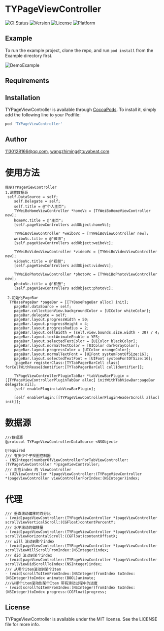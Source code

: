 # TYPageViewController

[![CI Status](http://img.shields.io/travis/1130128166@qq.com/TYPageViewController.svg?style=flat)](https://travis-ci.org/1130128166@qq.com/TYPageViewController)
[![Version](https://img.shields.io/cocoapods/v/TYPageViewController.svg?style=flat)](http://cocoapods.org/pods/TYPageViewController)
[![License](https://img.shields.io/cocoapods/l/TYPageViewController.svg?style=flat)](http://cocoapods.org/pods/TYPageViewController)
[![Platform](https://img.shields.io/cocoapods/p/TYPageViewController.svg?style=flat)](http://cocoapods.org/pods/TYPageViewController)

## Example

To run the example project, clone the repo, and run `pod install` from the Example directory first.

![DemoExample](https://github.com/sherlockmm/TYPageViewController/blob/master/Example/TYPageViewController/Demo.gif)

## Requirements

## Installation

TYPageViewController is available through [CocoaPods](http://cocoapods.org). To install
it, simply add the following line to your Podfile:

```ruby
pod 'TYPageViewController'
```

## Author

1130128166@qq.com, wangzhiming@tuyabeat.com

# 使用方法

```
继承TYPageViewController
1.设置数据源
 self.DataSource = self;
    self.Delegate = self;
    self.title = @"个人主页";
    TYWeiBoHomeViewController *homeVc = [TYWeiBoHomeViewController new];
    homeVc.title = @"主页";
    [self.pageViewControllers addObject:homeVc];
    
    TYWeiBoViewController *weiboVc = [TYWeiBoViewController new];
    weiboVc.title = @"微博";
    [self.pageViewControllers addObject:weiboVc];
    
    TYWeiBoVideoViewController *videoVc = [TYWeiBoVideoViewController new];
    videoVc.title = @"视频";
    [self.pageViewControllers addObject:videoVc];
    
    TYWeiBoPhotoViewController *photoVc = [TYWeiBoPhotoViewController new];
    photoVc.title = @"相册";
    [self.pageViewControllers addObject:photoVc];
    
 2.初始化PageBar
  TYBasePageBar *pageBar = [[TYBasePageBar alloc] init];
    pageBar.dataSource = self;
    pageBar.collectionView.backgroundColor = [UIColor whiteColor];
    pageBar.delegate = self;
    pageBar.layout.progressWidth = 50;
    pageBar.layout.progressHeight = 4;
    pageBar.layout.progressRadius = 2;
    pageBar.layout.cellWidth = (self.view.bounds.size.width - 30) / 4;
    pageBar.layout.textAnimateEnable = YES;
    pageBar.layout.selectedTextColor = [UIColor blackColor];
    pageBar.layout.normalTextColor = [UIColor darkGrayColor];
    pageBar.layout.progressColor = [UIColor orangeColor];
    pageBar.layout.normalTextFont = [UIFont systemFontOfSize:16];
    pageBar.layout.selectedTextFont = [UIFont systemFontOfSize:16];
    [pageBar registerClass:[TYTabPagerBarCell class] forCellWithReuseIdentifier:[TYTabPagerBarCell cellIdentifier]];
    
    TYPageViewControllerPluginTabBar *tabViewBarPlugin = [[TYPageViewControllerPluginTabBar alloc] initWithTabViewBar:pageBar delegate:nil];
    [self enablePlugin:tabViewBarPlugin];
    
    [self enablePlugin:[[TYPageViewControllerPluginHeaderScroll alloc] init]];
```

# 数据源

```
///数据源
@protocol TYPageViewControllerDataSource <NSObject>

@required
/// 有多少个子视图控制器
- (NSInteger)numberOfViewControllerForTabViewController:(TYPageViewController *)pageViewController;
/// 对应index 的 ViewController
- (UIViewController *)pageViewController:(TYPageViewController *)pageViewController viewControllerForIndex:(NSInteger)index;
```

# 代理

```
/// 垂直滚动偏移的百分比
- (void)pageViewController:(TYPageViewController *)pageViewController scrollViewVerticalScroll:(CGFloat)contentPercentY;
/// 水平滚动的偏移量
- (void)pageViewController:(TYPageViewController *)pageViewController scrollViewHorizontalScroll:(CGFloat)contentOffsetX;
/// will 滚动到那个index
- (void)pageViewController:(TYPageViewController *)pageViewController scrollViewWillScrollFromIndex:(NSInteger)index;
/// did 滚动到某个index
- (void)pageViewController:(TYPageViewController *)pageViewController scrollViewDidScrollToIndex:(NSInteger)index;
/// 从哪个item滚动到某个Item
- (void)scrollToItemFromIndex:(NSInteger)fromIndex toIndex:(NSInteger)toIndex animate:(BOOL)animate;
///从哪个item滚动到某个Item 带有滑动过程中的进度
- (void)scrollToItemFromIndex:(NSInteger)fromIndex toIndex:(NSInteger)toIndex progress:(CGFloat)progress;
```



## License

TYPageViewController is available under the MIT license. See the LICENSE file for more info.
